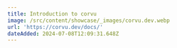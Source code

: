 ```yaml
---
title: Introduction to corvu
image: /src/content/showcase/_images/corvu.dev.webp
url: 'https://corvu.dev/docs/'
dateAdded: 2024-07-08T12:09:31.648Z
---
```


